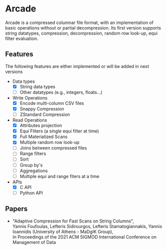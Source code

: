 # Arcade

Arcade is a compressed columnar file format, with an implementation of basic operations without or partial decompression. 
Its first version supports string datatypes, compression, decompression, random row look-up, equi filter evaluation.



## Features 

The following features are either implemented or will be added in next versions

- Data types
    - [x] String data types
    - [ ] Other datatypes (e.g., integers, floats...) 
- Write Operations
    - [x] Encode multi-column CSV files
    - [x] Snappy Compression
    - [ ] ZStandard Compression
- Read Operations
    - [x] Attributes projection
    - [x] Equi Filters (a single equi filter at time)
    - [x] Full Materialized Scans
    - [x] Multiple random row look-up
    - [ ] Joins between compressed files
    - [ ] Range filters
    - [ ] Sort
    - [ ] Group by's
    - [ ] Aggregations
    - [ ] Multiple equi and range fiters at a time
- APIs
  - [x] C API
  - [ ] Python API 

## Papers

- "Adaptive Compression for Fast Scans on String Columns", <br>
Yannis Foufoulas, Lefteris Sidirourgos, Lefteris Stamatogiannakis, Yannis Ioannidis (University of Athens - MaDgIK Group), <br>
In Proceedings of the 2021 ACM SIGMOD International Conference on Management of Data
